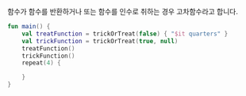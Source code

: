함수가 함수를 반환하거나 또는 함수를 인수로 취하는 경우 고차함수라고 합니다.

```kotlin
fun main() {
    val treatFunction = trickOrTreat(false) { "$it quarters" }
    val trickFunction = trickOrTreat(true, null)
    treatFunction()
    trickFunction()
    repeat(4) {

    }
}
```